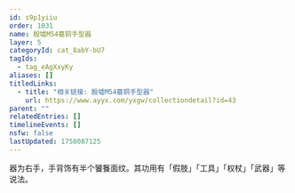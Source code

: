 ```yaml
---
id: s9p1yiiu
order: 1031
name: 殷墟M54墓铜手型器
layer: 5
categoryId: cat_8abY-bU7
tagIds:
  - tag_eAgXxyKy
aliases: []
titledLinks:
  - title: "相关链接: 殷墟M54墓铜手型器"
    url: https://www.ayyx.com/yxgw/collectiondetail?id=43
parent: ""
relatedEntries: []
timelineEvents: []
nsfw: false
lastUpdated: 1758087125
---
```


器为右手，手背饰有半个饕餮面纹。其功用有「假肢」「工具」「权杖」「武器」等说法。